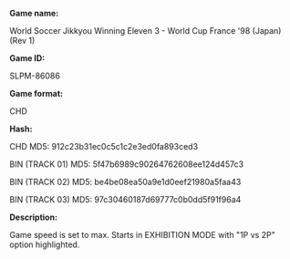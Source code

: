 **Game name:**

World Soccer Jikkyou Winning Eleven 3 - World Cup France '98 (Japan) (Rev 1)

**Game ID:**

SLPM-86086

**Game format:**

CHD

**Hash:**

CHD MD5: 912c23b31ec0c5c1c2e3ed0fa893ced3

BIN (TRACK 01) MD5: 5f47b6989c90264762608ee124d457c3

BIN (TRACK 02) MD5: be4be08ea50a9e1d0eef21980a5faa43

BIN (TRACK 03) MD5: 97c30460187d69777c0b0dd5f91f96a4

**Description:**

Game speed is set to max. Starts in EXHIBITION MODE with "1P vs 2P" option highlighted.